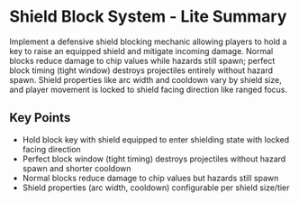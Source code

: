 # Shield Block System - Lite Summary

Implement a defensive shield blocking mechanic allowing players to hold a key to raise an equipped shield and mitigate incoming damage. Normal blocks reduce damage to chip values while hazards still spawn; perfect block timing (tight window) destroys projectiles entirely without hazard spawn. Shield properties like arc width and cooldown vary by shield size, and player movement is locked to shield facing direction like ranged focus.

## Key Points
- Hold block key with shield equipped to enter shielding state with locked facing direction
- Perfect block window (tight timing) destroys projectiles without hazard spawn and shorter cooldown
- Normal blocks reduce damage to chip values but hazards still spawn
- Shield properties (arc width, cooldown) configurable per shield size/tier
